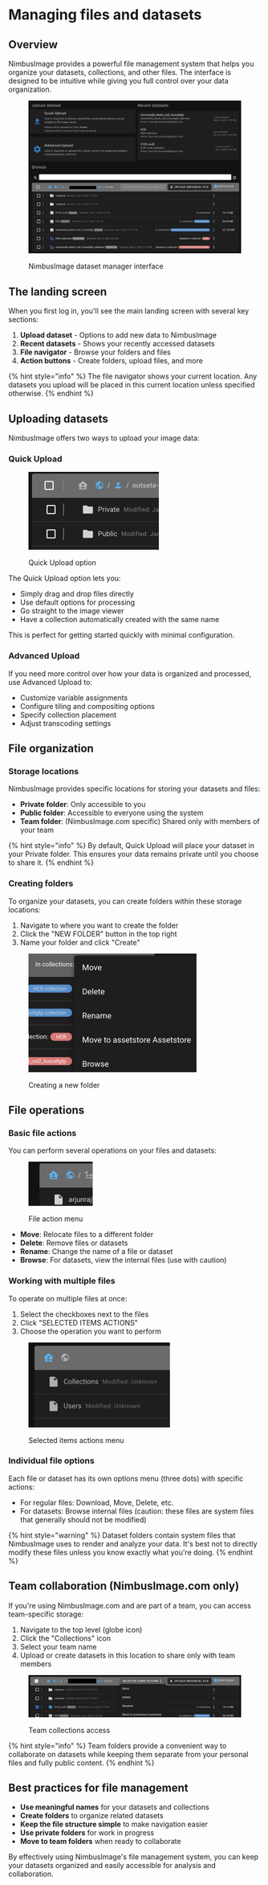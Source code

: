 # Managing files and datasets

## Overview

NimbusImage provides a powerful file management system that helps you organize your datasets, collections, and other files. The interface is designed to be intuitive while giving you full control over your data organization.

<figure><img src="../../.gitbook/assets/image (6).png" alt=""><figcaption><p>NimbusImage dataset manager interface</p></figcaption></figure>

## The landing screen

When you first log in, you'll see the main landing screen with several key sections:

1. **Upload dataset** - Options to add new data to NimbusImage
2. **Recent datasets** - Shows your recently accessed datasets
3. **File navigator** - Browse your folders and files
4. **Action buttons** - Create folders, upload files, and more

{% hint style="info" %}
The file navigator shows your current location. Any datasets you upload will be placed in this current location unless specified otherwise.
{% endhint %}

## Uploading datasets

NimbusImage offers two ways to upload your image data:

### Quick Upload

<div align="left"><figure><img src="../../.gitbook/assets/image.png" alt="" width="260"><figcaption><p>Quick Upload option</p></figcaption></figure></div>

The Quick Upload option lets you:
- Simply drag and drop files directly
- Use default options for processing
- Go straight to the image viewer
- Have a collection automatically created with the same name

This is perfect for getting started quickly with minimal configuration.

### Advanced Upload

If you need more control over how your data is organized and processed, use Advanced Upload to:
- Customize variable assignments
- Configure tiling and compositing options
- Specify collection placement
- Adjust transcoding settings

## File organization 

### Storage locations

NimbusImage provides specific locations for storing your datasets and files:

- **Private folder**: Only accessible to you
- **Public folder**: Accessible to everyone using the system
- **Team folder**: (NimbusImage.com specific) Shared only with members of your team

{% hint style="info" %}
By default, Quick Upload will place your dataset in your Private folder. This ensures your data remains private until you choose to share it.
{% endhint %}

### Creating folders

To organize your datasets, you can create folders within these storage locations:

1. Navigate to where you want to create the folder
2. Click the "NEW FOLDER" button in the top right
3. Name your folder and click "Create"

<div align="left"><figure><img src="../../.gitbook/assets/image (30).png" alt="" width="335"><figcaption><p>Creating a new folder</p></figcaption></figure></div>

## File operations

### Basic file actions

You can perform several operations on your files and datasets:

<div align="left"><figure><img src="../../.gitbook/assets/image (3).png" alt="" width="128"><figcaption><p>File action menu</p></figcaption></figure></div>

- **Move**: Relocate files to a different folder
- **Delete**: Remove files or datasets
- **Rename**: Change the name of a file or dataset
- **Browse**: For datasets, view the internal files (use with caution)

### Working with multiple files

To operate on multiple files at once:
1. Select the checkboxes next to the files
2. Click "SELECTED ITEMS ACTIONS"
3. Choose the operation you want to perform

<div align="left"><figure><img src="../../.gitbook/assets/image (1).png" alt="" width="282"><figcaption><p>Selected items actions menu</p></figcaption></figure></div>

### Individual file options

Each file or dataset has its own options menu (three dots) with specific actions:
- For regular files: Download, Move, Delete, etc.
- For datasets: Browse internal files (caution: these files are system files that generally should not be modified)

{% hint style="warning" %}
Dataset folders contain system files that NimbusImage uses to render and analyze your data. It's best not to directly modify these files unless you know exactly what you're doing.
{% endhint %}

## Team collaboration (NimbusImage.com only)

If you're using NimbusImage.com and are part of a team, you can access team-specific storage:

1. Navigate to the top level (globe icon)
2. Click the "Collections" icon
3. Select your team name
4. Upload or create datasets in this location to share only with team members

<figure><img src="../../.gitbook/assets/Untitled8.jpg" alt=""><figcaption><p>Team collections access</p></figcaption></figure>

{% hint style="info" %}
Team folders provide a convenient way to collaborate on datasets while keeping them separate from your personal files and fully public content.
{% endhint %}

## Best practices for file management

- **Use meaningful names** for your datasets and collections
- **Create folders** to organize related datasets
- **Keep the file structure simple** to make navigation easier
- **Use private folders** for work in progress
- **Move to team folders** when ready to collaborate

By effectively using NimbusImage's file management system, you can keep your datasets organized and easily accessible for analysis and collaboration.